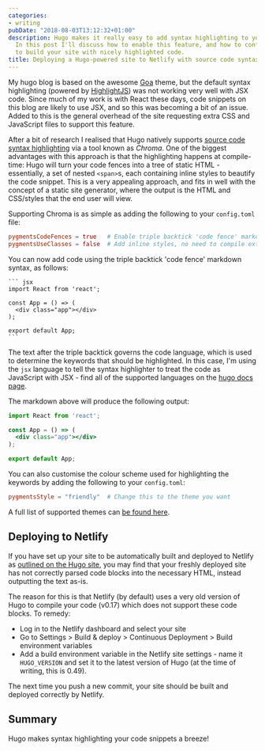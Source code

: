 ```yaml
---
categories:
- writing
pubDate: "2018-08-03T13:12:32+01:00"
description: Hugo makes it really easy to add syntax highlighting to your code snippets.
  In this post I'll discuss how to enable this feature, and how to configure Netlify
  to build your site with nicely highlighted code.
title: Deploying a Hugo-powered site to Netlify with source code syntax highlighting
---
```


My hugo blog is based on the awesome [Goa](https://github.com/shenoybr/hugo-goa) theme, but the default syntax highlighting (powered by [HighlightJS](https://highlightjs.org)) was not working very well with JSX code. Since much of my work is with React these days, code snippets on this blog are likely to use JSX, and so this was becoming a bit of an issue. Added to this is the general overhead of the site requesting extra CSS and JavaScript files to support this feature.

After a bit of research I realised that Hugo natively supports [source code syntax highlighting](https://gohugo.io/content-management/syntax-highlighting/) via a tool known as _Chroma_. One of the biggest advantages with this approach is that the highlighting happens at compile-time: Hugo will turn your code fences into a tree of static HTML - essentially, a set of nested `<span>`s, each containing inline styles to beautify the code snippet. This is a very appealing approach, and fits in well with the concept of a static site generator, where the output is the HTML and CSS/styles that the end user will view.

Supporting Chroma is as simple as adding the following to your `config.toml` file:

``` toml
pygmentsCodeFences = true   # Enable triple backtick 'code fence' markdown
pygmentsUseClasses = false  # Add inline styles, no need to compile extra CSS
```

You can now add code using the triple backtick 'code fence' markdown syntax, as follows:

    ``` jsx
    import React from 'react';

    const App = () => (
      <div class="app"></div>
    );

    export default App;
    ```

The text after the triple backtick governs the code language, which is used to determine the keywords that should be highlighted. In this case, I'm using the `jsx` language to tell the syntax highlighter to treat the code as JavaScript with JSX - find all of the supported languages on the [hugo docs page](https://gohugo.io/content-management/syntax-highlighting/#list-of-chroma-highlighting-languages).

The markdown above will produce the following output:

``` jsx
import React from 'react';

const App = () => (
  <div class="app"></div>
);

export default App;
```

You can also customise the colour scheme used for highlighting the keywords by adding the following to your `config.toml`:

``` toml
pygmentsStyle = "friendly"  # Change this to the theme you want
```

A full list of supported themes can [be found here](https://xyproto.github.io/splash/docs/all.html).

## Deploying to Netlify

If you have set up your site to be automatically built and deployed to Netlify as [outlined on the Hugo site](https://gohugo.io/hosting-and-deployment/hosting-on-netlify/), you may find that your freshly deployed site has not correctly parsed code blocks into the necessary HTML, instead outputting the text as-is.

The reason for this is that Netlify (by default) uses a very old version of Hugo to compile your code (v0.17) which does not support these code blocks. To remedy:

- Log in to the Netlify dashboard and select your site
- Go to Settings > Build & deploy > Continuous Deployment > Build environment variables
- Add a build environment variable in the Netlify site settings - name it `HUGO_VERSION` and set it to the latest version of Hugo (at the time of writing, this is 0.49).

The next time you push a new commit, your site should be built and deployed correctly by Netlify.

## Summary

Hugo makes syntax highlighting your code snippets a breeze!
